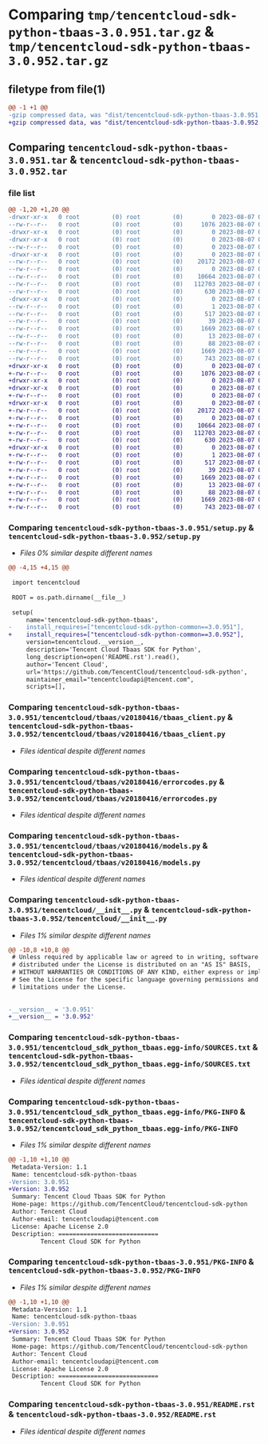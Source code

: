 # Comparing `tmp/tencentcloud-sdk-python-tbaas-3.0.951.tar.gz` & `tmp/tencentcloud-sdk-python-tbaas-3.0.952.tar.gz`

## filetype from file(1)

```diff
@@ -1 +1 @@
-gzip compressed data, was "dist/tencentcloud-sdk-python-tbaas-3.0.951.tar", last modified: Mon Aug  7 00:34:16 2023, max compression
+gzip compressed data, was "dist/tencentcloud-sdk-python-tbaas-3.0.952.tar", last modified: Mon Aug  7 09:02:17 2023, max compression
```

## Comparing `tencentcloud-sdk-python-tbaas-3.0.951.tar` & `tencentcloud-sdk-python-tbaas-3.0.952.tar`

### file list

```diff
@@ -1,20 +1,20 @@
-drwxr-xr-x   0 root         (0) root         (0)        0 2023-08-07 00:34:16.000000 tencentcloud-sdk-python-tbaas-3.0.951/
--rw-r--r--   0 root         (0) root         (0)     1076 2023-08-07 00:34:16.000000 tencentcloud-sdk-python-tbaas-3.0.951/setup.py
-drwxr-xr-x   0 root         (0) root         (0)        0 2023-08-07 00:34:16.000000 tencentcloud-sdk-python-tbaas-3.0.951/tencentcloud/
-drwxr-xr-x   0 root         (0) root         (0)        0 2023-08-07 00:34:16.000000 tencentcloud-sdk-python-tbaas-3.0.951/tencentcloud/tbaas/
--rw-r--r--   0 root         (0) root         (0)        0 2023-08-07 00:34:16.000000 tencentcloud-sdk-python-tbaas-3.0.951/tencentcloud/tbaas/__init__.py
-drwxr-xr-x   0 root         (0) root         (0)        0 2023-08-07 00:34:16.000000 tencentcloud-sdk-python-tbaas-3.0.951/tencentcloud/tbaas/v20180416/
--rw-r--r--   0 root         (0) root         (0)    20172 2023-08-07 00:34:16.000000 tencentcloud-sdk-python-tbaas-3.0.951/tencentcloud/tbaas/v20180416/tbaas_client.py
--rw-r--r--   0 root         (0) root         (0)        0 2023-08-07 00:34:16.000000 tencentcloud-sdk-python-tbaas-3.0.951/tencentcloud/tbaas/v20180416/__init__.py
--rw-r--r--   0 root         (0) root         (0)    10664 2023-08-07 00:34:16.000000 tencentcloud-sdk-python-tbaas-3.0.951/tencentcloud/tbaas/v20180416/errorcodes.py
--rw-r--r--   0 root         (0) root         (0)   112703 2023-08-07 00:34:16.000000 tencentcloud-sdk-python-tbaas-3.0.951/tencentcloud/tbaas/v20180416/models.py
--rw-r--r--   0 root         (0) root         (0)      630 2023-08-07 00:34:16.000000 tencentcloud-sdk-python-tbaas-3.0.951/tencentcloud/__init__.py
-drwxr-xr-x   0 root         (0) root         (0)        0 2023-08-07 00:34:16.000000 tencentcloud-sdk-python-tbaas-3.0.951/tencentcloud_sdk_python_tbaas.egg-info/
--rw-r--r--   0 root         (0) root         (0)        1 2023-08-07 00:34:16.000000 tencentcloud-sdk-python-tbaas-3.0.951/tencentcloud_sdk_python_tbaas.egg-info/dependency_links.txt
--rw-r--r--   0 root         (0) root         (0)      517 2023-08-07 00:34:16.000000 tencentcloud-sdk-python-tbaas-3.0.951/tencentcloud_sdk_python_tbaas.egg-info/SOURCES.txt
--rw-r--r--   0 root         (0) root         (0)       39 2023-08-07 00:34:16.000000 tencentcloud-sdk-python-tbaas-3.0.951/tencentcloud_sdk_python_tbaas.egg-info/requires.txt
--rw-r--r--   0 root         (0) root         (0)     1669 2023-08-07 00:34:16.000000 tencentcloud-sdk-python-tbaas-3.0.951/tencentcloud_sdk_python_tbaas.egg-info/PKG-INFO
--rw-r--r--   0 root         (0) root         (0)       13 2023-08-07 00:34:16.000000 tencentcloud-sdk-python-tbaas-3.0.951/tencentcloud_sdk_python_tbaas.egg-info/top_level.txt
--rw-r--r--   0 root         (0) root         (0)       88 2023-08-07 00:34:16.000000 tencentcloud-sdk-python-tbaas-3.0.951/setup.cfg
--rw-r--r--   0 root         (0) root         (0)     1669 2023-08-07 00:34:16.000000 tencentcloud-sdk-python-tbaas-3.0.951/PKG-INFO
--rw-r--r--   0 root         (0) root         (0)      743 2023-08-07 00:34:16.000000 tencentcloud-sdk-python-tbaas-3.0.951/README.rst
+drwxr-xr-x   0 root         (0) root         (0)        0 2023-08-07 09:02:17.000000 tencentcloud-sdk-python-tbaas-3.0.952/
+-rw-r--r--   0 root         (0) root         (0)     1076 2023-08-07 09:02:16.000000 tencentcloud-sdk-python-tbaas-3.0.952/setup.py
+drwxr-xr-x   0 root         (0) root         (0)        0 2023-08-07 09:02:17.000000 tencentcloud-sdk-python-tbaas-3.0.952/tencentcloud/
+drwxr-xr-x   0 root         (0) root         (0)        0 2023-08-07 09:02:17.000000 tencentcloud-sdk-python-tbaas-3.0.952/tencentcloud/tbaas/
+-rw-r--r--   0 root         (0) root         (0)        0 2023-08-07 09:02:16.000000 tencentcloud-sdk-python-tbaas-3.0.952/tencentcloud/tbaas/__init__.py
+drwxr-xr-x   0 root         (0) root         (0)        0 2023-08-07 09:02:17.000000 tencentcloud-sdk-python-tbaas-3.0.952/tencentcloud/tbaas/v20180416/
+-rw-r--r--   0 root         (0) root         (0)    20172 2023-08-07 09:02:16.000000 tencentcloud-sdk-python-tbaas-3.0.952/tencentcloud/tbaas/v20180416/tbaas_client.py
+-rw-r--r--   0 root         (0) root         (0)        0 2023-08-07 09:02:16.000000 tencentcloud-sdk-python-tbaas-3.0.952/tencentcloud/tbaas/v20180416/__init__.py
+-rw-r--r--   0 root         (0) root         (0)    10664 2023-08-07 09:02:16.000000 tencentcloud-sdk-python-tbaas-3.0.952/tencentcloud/tbaas/v20180416/errorcodes.py
+-rw-r--r--   0 root         (0) root         (0)   112703 2023-08-07 09:02:16.000000 tencentcloud-sdk-python-tbaas-3.0.952/tencentcloud/tbaas/v20180416/models.py
+-rw-r--r--   0 root         (0) root         (0)      630 2023-08-07 09:02:16.000000 tencentcloud-sdk-python-tbaas-3.0.952/tencentcloud/__init__.py
+drwxr-xr-x   0 root         (0) root         (0)        0 2023-08-07 09:02:17.000000 tencentcloud-sdk-python-tbaas-3.0.952/tencentcloud_sdk_python_tbaas.egg-info/
+-rw-r--r--   0 root         (0) root         (0)        1 2023-08-07 09:02:17.000000 tencentcloud-sdk-python-tbaas-3.0.952/tencentcloud_sdk_python_tbaas.egg-info/dependency_links.txt
+-rw-r--r--   0 root         (0) root         (0)      517 2023-08-07 09:02:17.000000 tencentcloud-sdk-python-tbaas-3.0.952/tencentcloud_sdk_python_tbaas.egg-info/SOURCES.txt
+-rw-r--r--   0 root         (0) root         (0)       39 2023-08-07 09:02:17.000000 tencentcloud-sdk-python-tbaas-3.0.952/tencentcloud_sdk_python_tbaas.egg-info/requires.txt
+-rw-r--r--   0 root         (0) root         (0)     1669 2023-08-07 09:02:17.000000 tencentcloud-sdk-python-tbaas-3.0.952/tencentcloud_sdk_python_tbaas.egg-info/PKG-INFO
+-rw-r--r--   0 root         (0) root         (0)       13 2023-08-07 09:02:17.000000 tencentcloud-sdk-python-tbaas-3.0.952/tencentcloud_sdk_python_tbaas.egg-info/top_level.txt
+-rw-r--r--   0 root         (0) root         (0)       88 2023-08-07 09:02:17.000000 tencentcloud-sdk-python-tbaas-3.0.952/setup.cfg
+-rw-r--r--   0 root         (0) root         (0)     1669 2023-08-07 09:02:17.000000 tencentcloud-sdk-python-tbaas-3.0.952/PKG-INFO
+-rw-r--r--   0 root         (0) root         (0)      743 2023-08-07 09:02:16.000000 tencentcloud-sdk-python-tbaas-3.0.952/README.rst
```

### Comparing `tencentcloud-sdk-python-tbaas-3.0.951/setup.py` & `tencentcloud-sdk-python-tbaas-3.0.952/setup.py`

 * *Files 0% similar despite different names*

```diff
@@ -4,15 +4,15 @@
 
 import tencentcloud
 
 ROOT = os.path.dirname(__file__)
 
 setup(
     name='tencentcloud-sdk-python-tbaas',
-    install_requires=["tencentcloud-sdk-python-common==3.0.951"],
+    install_requires=["tencentcloud-sdk-python-common==3.0.952"],
     version=tencentcloud.__version__,
     description='Tencent Cloud Tbaas SDK for Python',
     long_description=open('README.rst').read(),
     author='Tencent Cloud',
     url='https://github.com/TencentCloud/tencentcloud-sdk-python',
     maintainer_email="tencentcloudapi@tencent.com",
     scripts=[],
```

### Comparing `tencentcloud-sdk-python-tbaas-3.0.951/tencentcloud/tbaas/v20180416/tbaas_client.py` & `tencentcloud-sdk-python-tbaas-3.0.952/tencentcloud/tbaas/v20180416/tbaas_client.py`

 * *Files identical despite different names*

### Comparing `tencentcloud-sdk-python-tbaas-3.0.951/tencentcloud/tbaas/v20180416/errorcodes.py` & `tencentcloud-sdk-python-tbaas-3.0.952/tencentcloud/tbaas/v20180416/errorcodes.py`

 * *Files identical despite different names*

### Comparing `tencentcloud-sdk-python-tbaas-3.0.951/tencentcloud/tbaas/v20180416/models.py` & `tencentcloud-sdk-python-tbaas-3.0.952/tencentcloud/tbaas/v20180416/models.py`

 * *Files identical despite different names*

### Comparing `tencentcloud-sdk-python-tbaas-3.0.951/tencentcloud/__init__.py` & `tencentcloud-sdk-python-tbaas-3.0.952/tencentcloud/__init__.py`

 * *Files 1% similar despite different names*

```diff
@@ -10,8 +10,8 @@
 # Unless required by applicable law or agreed to in writing, software
 # distributed under the License is distributed on an "AS IS" BASIS,
 # WITHOUT WARRANTIES OR CONDITIONS OF ANY KIND, either express or implied.
 # See the License for the specific language governing permissions and
 # limitations under the License.
 
 
-__version__ = '3.0.951'
+__version__ = '3.0.952'
```

### Comparing `tencentcloud-sdk-python-tbaas-3.0.951/tencentcloud_sdk_python_tbaas.egg-info/SOURCES.txt` & `tencentcloud-sdk-python-tbaas-3.0.952/tencentcloud_sdk_python_tbaas.egg-info/SOURCES.txt`

 * *Files identical despite different names*

### Comparing `tencentcloud-sdk-python-tbaas-3.0.951/tencentcloud_sdk_python_tbaas.egg-info/PKG-INFO` & `tencentcloud-sdk-python-tbaas-3.0.952/tencentcloud_sdk_python_tbaas.egg-info/PKG-INFO`

 * *Files 1% similar despite different names*

```diff
@@ -1,10 +1,10 @@
 Metadata-Version: 1.1
 Name: tencentcloud-sdk-python-tbaas
-Version: 3.0.951
+Version: 3.0.952
 Summary: Tencent Cloud Tbaas SDK for Python
 Home-page: https://github.com/TencentCloud/tencentcloud-sdk-python
 Author: Tencent Cloud
 Author-email: tencentcloudapi@tencent.com
 License: Apache License 2.0
 Description: ============================
         Tencent Cloud SDK for Python
```

### Comparing `tencentcloud-sdk-python-tbaas-3.0.951/PKG-INFO` & `tencentcloud-sdk-python-tbaas-3.0.952/PKG-INFO`

 * *Files 1% similar despite different names*

```diff
@@ -1,10 +1,10 @@
 Metadata-Version: 1.1
 Name: tencentcloud-sdk-python-tbaas
-Version: 3.0.951
+Version: 3.0.952
 Summary: Tencent Cloud Tbaas SDK for Python
 Home-page: https://github.com/TencentCloud/tencentcloud-sdk-python
 Author: Tencent Cloud
 Author-email: tencentcloudapi@tencent.com
 License: Apache License 2.0
 Description: ============================
         Tencent Cloud SDK for Python
```

### Comparing `tencentcloud-sdk-python-tbaas-3.0.951/README.rst` & `tencentcloud-sdk-python-tbaas-3.0.952/README.rst`

 * *Files identical despite different names*

